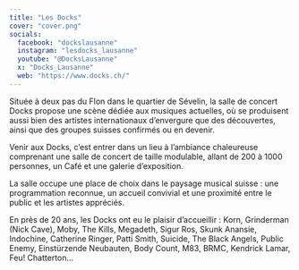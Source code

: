 ```yaml
---
title: "Les Docks"
cover: "cover.png"
socials:
  facebook: "dockslausanne"
  instagram: "lesdocks_lausanne"
  youtube: "@DocksLausanne"
  x: "Docks_Lausanne"
  web: "https://www.docks.ch/"
---
```


Située à deux pas du Flon dans le quartier de Sévelin, la salle de concert Docks propose une scène dédiée aux musiques
actuelles, où se produisent aussi bien des artistes internationaux d’envergure que des découvertes, ainsi que des
groupes suisses confirmés ou en devenir.

Venir aux Docks, c’est entrer dans un lieu à l’ambiance chaleureuse comprenant une salle de concert de taille modulable,
allant de 200 à 1000 personnes, un Café et une galerie d’exposition.

La salle occupe une place de choix dans le paysage musical suisse : une programmation reconnue, un accueil convivial et
une proximité entre le public et les artistes appréciés.

En près de 20 ans, les Docks ont eu le plaisir d’accueillir : Korn, Grinderman (Nick Cave), Moby, The Kills, Megadeth,
Sigur Ros, Skunk Anansie, Indochine, Catherine Ringer, Patti Smith, Suicide, The Black Angels, Public Enemy,
Einstürzende Neubauten, Body Count, M83, BRMC, Kendrick Lamar, Feu! Chatterton…
